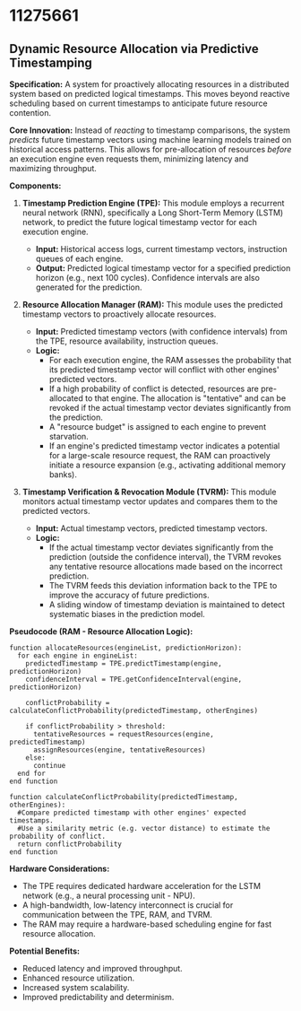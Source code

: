 # 11275661

## Dynamic Resource Allocation via Predictive Timestamping

**Specification:** A system for proactively allocating resources in a distributed system based on predicted logical timestamps. This moves beyond reactive scheduling based on current timestamps to anticipate future resource contention.

**Core Innovation:**  Instead of *reacting* to timestamp comparisons, the system *predicts* future timestamp vectors using machine learning models trained on historical access patterns. This allows for pre-allocation of resources *before* an execution engine even requests them, minimizing latency and maximizing throughput.

**Components:**

1.  **Timestamp Prediction Engine (TPE):** This module employs a recurrent neural network (RNN), specifically a Long Short-Term Memory (LSTM) network, to predict the future logical timestamp vector for each execution engine.
    *   **Input:** Historical access logs, current timestamp vectors, instruction queues of each engine.
    *   **Output:** Predicted logical timestamp vector for a specified prediction horizon (e.g., next 100 cycles).  Confidence intervals are also generated for the prediction.

2.  **Resource Allocation Manager (RAM):**  This module uses the predicted timestamp vectors to proactively allocate resources.
    *   **Input:** Predicted timestamp vectors (with confidence intervals) from the TPE, resource availability, instruction queues.
    *   **Logic:**
        *   For each execution engine, the RAM assesses the probability that its predicted timestamp vector will conflict with other engines' predicted vectors.
        *   If a high probability of conflict is detected, resources are pre-allocated to that engine.  The allocation is "tentative" and can be revoked if the actual timestamp vector deviates significantly from the prediction.
        *   A "resource budget" is assigned to each engine to prevent starvation.
        *   If an engine's predicted timestamp vector indicates a potential for a large-scale resource request, the RAM can proactively initiate a resource expansion (e.g., activating additional memory banks).

3.  **Timestamp Verification & Revocation Module (TVRM):** This module monitors actual timestamp vector updates and compares them to the predicted vectors.
    *   **Input:** Actual timestamp vectors, predicted timestamp vectors.
    *   **Logic:**
        *   If the actual timestamp vector deviates significantly from the prediction (outside the confidence interval), the TVRM revokes any tentative resource allocations made based on the incorrect prediction.
        *   The TVRM feeds this deviation information back to the TPE to improve the accuracy of future predictions.
        *   A sliding window of timestamp deviation is maintained to detect systematic biases in the prediction model.

**Pseudocode (RAM - Resource Allocation Logic):**

```pseudocode
function allocateResources(engineList, predictionHorizon):
  for each engine in engineList:
    predictedTimestamp = TPE.predictTimestamp(engine, predictionHorizon)
    confidenceInterval = TPE.getConfidenceInterval(engine, predictionHorizon)

    conflictProbability = calculateConflictProbability(predictedTimestamp, otherEngines)

    if conflictProbability > threshold:
      tentativeResources = requestResources(engine, predictedTimestamp)
      assignResources(engine, tentativeResources)
    else:
      continue
  end for
end function

function calculateConflictProbability(predictedTimestamp, otherEngines):
  #Compare predicted timestamp with other engines' expected timestamps.
  #Use a similarity metric (e.g. vector distance) to estimate the probability of conflict.
  return conflictProbability
end function
```

**Hardware Considerations:**

*   The TPE requires dedicated hardware acceleration for the LSTM network (e.g., a neural processing unit - NPU).
*   A high-bandwidth, low-latency interconnect is crucial for communication between the TPE, RAM, and TVRM.
*   The RAM may require a hardware-based scheduling engine for fast resource allocation.

**Potential Benefits:**

*   Reduced latency and improved throughput.
*   Enhanced resource utilization.
*   Increased system scalability.
*   Improved predictability and determinism.